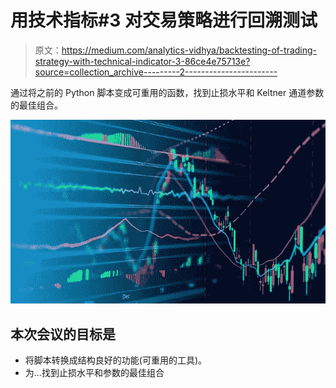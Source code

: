 # 用技术指标#3 对交易策略进行回溯测试

> 原文：<https://medium.com/analytics-vidhya/backtesting-of-trading-strategy-with-technical-indicator-3-86ce4e75713e?source=collection_archive---------2----------------------->

通过将之前的 Python 脚本变成可重用的函数，找到止损水平和 Keltner 通道参数的最佳组合。

![](img/7dd3cf35c8ccfa736b803ab10263d81c.png)

## 本次会议的目标是

*   将脚本转换成结构良好的功能(可重用的工具)。
*   为…找到止损水平和参数的最佳组合